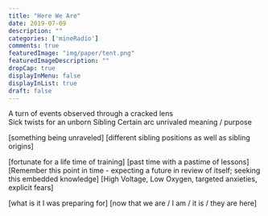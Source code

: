 ```yaml
---
title: "Here We Are"
date: 2019-07-09
description: ""
categories: ['mineRadio']
comments: true
featuredImage: "img/paper/tent.png"
featuredImageDescription: ""
dropCap: true
displayInMenu: false
displayInList: true
draft: false
---
```


A turn of events
observed through a cracked lens                                                                                                                                         
Sick twists for an unborn Sibling 
Certain arc unrivaled meaning / purpose

[something being unraveled]
[different sibling positions as well as sibling origins]

[fortunate for a life time of training]
[past time with a pastime of lessons]
[Remember this point in time - expecting a future in review of itself; seeking this embedded knowledge]
[High Voltage, Low Oxygen, targeted anxieties, explicit fears]

[what is it I was preparing for]
[now that we are / I am / it is / they are here]
